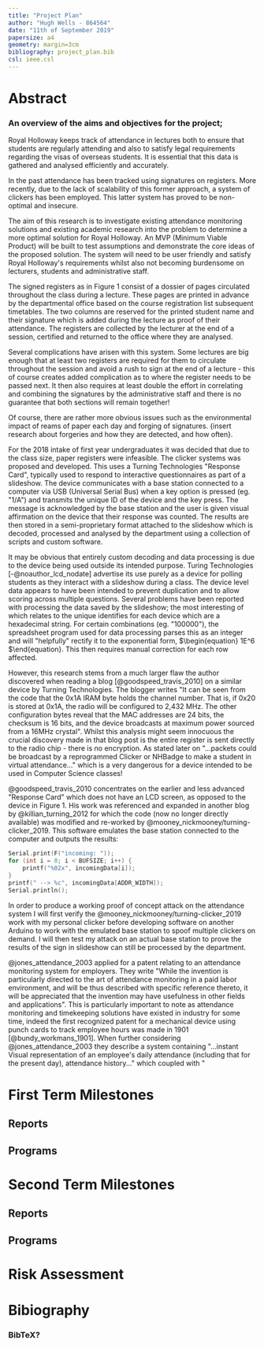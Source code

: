 ```yaml
---
title: "Project Plan"
author: "Hugh Wells - 864564"
date: "11th of September 2019"
papersize: a4
geometry: margin=3cm
bibliography: project_plan.bib
csl: ieee.csl
---
```


# Abstract
### An overview of the aims and objectives for the project;

Royal Holloway keeps track of attendance in lectures both to ensure that students are regularly attending and also to satisfy legal requirements regarding the visas of overseas students. It is essential that this data is gathered and analysed efficiently and accurately.

In the past attendance has been tracked using signatures on registers. More recently, due to the lack of scalability of this former approach, a system of clickers has been employed. This latter system has proved to be non-optimal and insecure. 

The aim of this research is to investigate existing attendance monitoring solutions and existing academic research into the problem to determine a more optimal solution for Royal Holloway. An MVP (Minimum Viable Product) will be built to test assumptions and demonstrate the core ideas of the proposed solution. The system will need to be user friendly and satisfy Royal Holloway's requirements whilst also not becoming burdensome on lecturers, students and administrative staff. 

The signed registers as in Figure 1 <!-- TODO --> consist of a dossier of pages circulated throughout the class during a lecture. These pages are printed in advance by the departmental office based on the course registration list subsequent timetables. The two columns are reserved for the printed student name and their signature which is added during the lecture as proof of their attendance. The registers are collected by the lecturer at the end of a session, certified and returned to the office where they are analysed. 

Several complications have arisen with this system. Some lectures are big enough that at least two registers are required for them to circulate throughout the session and avoid a rush to sign at the end of a lecture - this of course creates added complication as to where the register needs to be passed next. It then also requires at least double the effort in correlating and combining the signatures by the administrative staff and there is no guarantee that both sections will remain together! 

Of course, there are rather more obvious issues such as the environmental impact of reams of paper each day and forging of signatures. {insert research about forgeries and how they are detected, and how often}. 

For the 2018 intake of first year undergraduates it was decided that due to the class size, paper registers were infeasible. The clicker systems was proposed and developed. This uses a Turning Technologies "Response Card", <!-- TODO: image --> typically used to respond to interactive questionnaires as part of a slideshow. <!-- image maybe --> The device communicates with a base station connected to a computer via USB (Universal Serial Bus) when a key option is pressed (eg. "1/A") and transmits the unique ID of the device and the key press. The message is acknowledged by the base station and the user is given visual affirmation on the device that their response was counted. The results are then stored in a semi-proprietary format attached to the slideshow which is decoded, processed and analysed by the department using a collection of scripts and custom software. 

It may be obvious that entirely custom decoding and data processing is due to the device being used outside its intended purpose. Turing Technologies [-@noauthor_lcd_nodate] advertise its use purely as a device for polling students as they interact with a slideshow during a class. The device level data appears to have been intended to prevent duplication and to allow scoring across multiple questions. Several problems have been reported with processing the data saved by the slideshow; the most interesting of which relates to the unique identifies for each device which are a hexadecimal string. For certain combinations (eg. "100000"), the spreadsheet program used for data processing parses this as an integer and will "helpfully" rectify it to the exponential form, $\begin{equation} 1E^6 $\end{equation}. This then requires manual correction for each row affected. 

However, this research stems from a much larger flaw the author discovered when reading a blog [@goodspeed_travis_2010] on a similar device by Turning Technologies. The blogger writes "It can be seen from the code that the 0x1A IRAM byte holds the channel number. That is, if 0x20 is stored at 0x1A, the radio will be configured to 2,432 MHz. The other configuration bytes reveal that the MAC addresses are 24 bits, the checksum is 16 bits, and the device broadcasts at maximum power sourced from a 16MHz crystal". Whilst this analysis might seem innocuous the crucial discovery made in that blog post is the entire register is sent directly to the radio chip - there is no encryption. As stated later on "...packets could be broadcast by a reprogrammed Clicker or NHBadge to make a student in virtual attendance..." which is a very dangerous for a device intended to be used in Computer Science classes! 

@goodspeed_travis_2010 concentrates on the earlier and less advanced "Response Card" which does not have an LCD screen, as opposed to the device in Figure 1. His work was referenced and expanded in another blog by @killian_turning_2012 for which the code (now no longer directly available) was modified and re-worked by @mooney_nickmooney/turning-clicker_2019. This software emulates the base station connected to the computer and outputs the results:

```{.c++ .numberLines startFrom="89"}
Serial.print(F("incoming: "));
for (int i = 0; i < BUFSIZE; i++) {
    printf("%02x", incomingData[i]);
}
printf(" --> %c", incomingData[ADDR_WIDTH]);
Serial.println();
```

In order to produce a working proof of concept attack on the attendance system I will first verify the @mooney_nickmooney/turning-clicker_2019 work with my personal clicker before developing software on another Arduino to work with the emulated base station to spoof multiple clickers on demand. I will then test my attack on an actual base station to prove the results of the sign in slideshow can still be processed by the department. 

<!-- Not sure where this is going -->

@jones_attendance_2003 applied for a patent relating to an attendance monitoring system for employers. They write "While the invention is particularly directed to the art of attendance monitoring in a paid labor environment, and will be thus described with specific reference thereto, it will be appreciated that the invention may have usefulness in other fields and applications". This is particularly important to note as attendance monitoring and timekeeping solutions have existed in industry for some time, indeed the first recognized patent for a mechanical device using punch cards to track employee hours was made in 1901 [@bundy_workmans_1901]. When further considering @jones_attendance_2003 they describe a system containing "...instant Visual representation of an employee's daily attendance (including that for the present day), attendance history..." which coupled with "

# First Term Milestones 
## Reports
## Programs

# Second Term Milestones 
## Reports 
## Programs

# Risk Assessment 

# Bibiography 
### BibTeX? 


